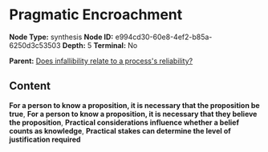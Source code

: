 # Pragmatic Encroachment

**Node Type:** synthesis
**Node ID:** e994cd30-60e8-4ef2-b85a-6250d3c53503
**Depth:** 5
**Terminal:** No

**Parent:** [Does infallibility relate to a process's reliability?](does-infallibility-relate-to-a-processs-reliability-antithesis-21a80040-df21-4c6f-9812-f83a1b2ee602.md)

## Content

**For a person to know a proposition, it is necessary that the proposition be true**, **For a person to know a proposition, it is necessary that they believe the proposition**, **Practical considerations influence whether a belief counts as knowledge**, **Practical stakes can determine the level of justification required**

